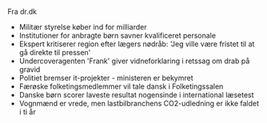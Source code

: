 
Fra dr.dk
- Militær styrelse køber ind for milliarder
- Institutioner for anbragte børn savner kvalificeret personale
- Ekspert kritiserer region efter lægers nødråb: 'Jeg ville være fristet til at gå direkte til pressen'
- Undercoveragenten 'Frank' giver vidneforklaring i retssag om drab på gravid
- Politiet bremser it-projekter - ministeren er bekymret
- Færøske folketingsmedlemmer vil tale dansk i Folketingssalen
- Danske børn scorer laveste resultat nogensinde i international læsetest
- Vognmænd er vrede, men lastbilbranchens CO2-udledning er ikke faldet i ti år


